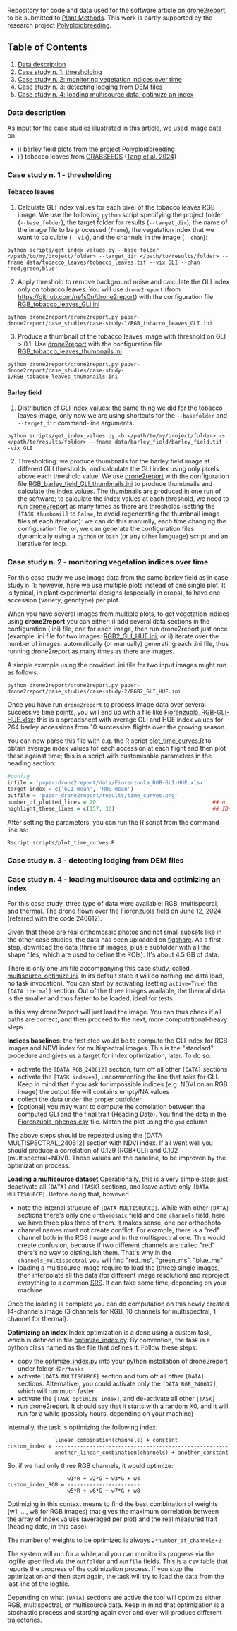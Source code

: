 Repository for code and data used for the software article on [drone2report](https://github.com/ne1s0n/drone2report), to be submitted to [Plant Methods](https://plantmethods.biomedcentral.com/).
This work is partly supported by the research project [Polyploidbreeding](https://polyploidbreeding.ibba.cnr.it/).

## Table of Contents

 1. [Data description](#Data-description)
 2. [Case study n. 1: thresholding](#case-study-n-1---thresholding)
 3. [Case study n. 2: monitoring vegetation indices over time](#case-study-n-2---monitoring-vegetation-indices-over-time)
 4. [Case study n. 3: detecting lodging from DEM files](#case-study-n-3---detecting-lodging-from-DEM-files)
 5. [Case study n. 4: loading multisource data, optimize an index](#case-study-n-4---loading-multisource-data-and-optimizing-an-index)

### Data description

As input for the case studies illustrated in this article, we used image data on: 

- i) barley field plots from the project [Polyploidbreeding](https://polyploidbreeding.ibba.cnr.it/)
- ii) tobacco leaves from [GRABSEEDS](https://github.com/tanghaibao/jcvi/wiki/GRABSEEDS) ([Tang et al. 2024](https://plantmethods.biomedcentral.com/articles/10.1186/s13007-024-01268-2))

### Case study n. 1 - thresholding

#### Tobacco leaves

1. Calculate GLI index values for each pixel of the tobacco leaves RGB image. We use the following `python` script specifying the project folder (`--base_folder`), the target folder for results (`--target_dir`), the name of the image file to be processed (`fname`), the vegetation index that we want to calculate (`--vix`), and the channels in the image (`--chan`): 


`python scripts/get_index_values.py --base_folder </path/to/my/project/folder> --target_dir </path/to/results/folder> --fname data/tobacco_leaves/tobacco_leaves.tif --vix GLI --chan 'red,green,blue'`

2. Apply threshold to remove background noise and calculate the GLI index only on tobacco leaves. You will use `drone2report` (from https://github.com/ne1s0n/drone2report) with the configuration file [RGB_tobacco_leaves_GLI.ini](case_studies/case-study-1_thresholding_GLI/RGB_tobacco_leaves_GLI.ini) 

`python drone2report/drone2report.py paper-drone2report/case_studies/case-study-1/RGB_tobacco_leaves_GLI.ini`

3. Produce a thumbnail of the tobacco leaves image with threshold on GLI > 0.1. Use [drone2report](https://github.com/ne1s0n/drone2report) with the configuration file [RGB_tobacco_leaves_thumbnails.ini](case_studies/case-study-1_thresholding_GLI/RGB_tobacco_leaves_thumbnails.ini) 

`python drone2report/drone2report.py paper-drone2report/case_studies/case-study-1/RGB_tobacco_leaves_thumbnails.ini`

#### Barley field

1. Distribution of GLI index values: the same thing we did for the tobacco leaves image, only now we are using shortcuts for the `--basefolder` and `--target_dir` command-line arguments.
   
`python scripts/get_index_values.py -b </path/to/my/project/folder> -s </path/to/results/folder> --fname data/barley_field/barley_field.tif --vix GLI`

2. Thresholding: we produce thumbnails for the barley field image at different GLI thresholds, and calculate the GLI index using only pixels above each threshold value. We use [drone2report](https://github.com/ne1s0n/drone2report) with the configuration file [RGB_barley_field_GLI_thumbnails.ini](case_studies/case-study-1_thresholding_GLI/RGB_barley_field_GLI_thumbnails.ini) to produce thumbnails and calculate the index values. The thumbnails are produced in one run of the software; to calculate the index values at each threshold, we need to run [drone2report](https://github.com/ne1s0n/drone2report) as many times as there are thresholds (setting the `[TASK thumbnail]` to `False`, to avoid regenerating the thumbnail image files at each iteration): we can do this manually, each time changing the configuration file; or, we can generate the configuration files dynamically using a `python` or `bash` (or any other language) script and an iterative for loop. 

### Case study n. 2 - monitoring vegetation indices over time

For this case study we use image data from the same barley field as in case study n. 1: however, here we use multiple plots instead of one single plot.
It is typical, in plant experimental designs (especially in crops), to have one accession (variety, genotype) per plot.

When you have several images from multiple plots, to get vegetation indices using **drone2report** you can either: 
i) add several data sections in the configuration (.ini) file, one for each image, then run drone2report just once (example .ini file for two images: [RGB2_GLI_HUE.ini](case_studies/case-study-2_HUE_over_time/RGB2_GLI_HUE.ini); 
or ii) iterate over the number of images, automatically (or manually) generating each .ini file, thus running drone2report as many times as there are images.

A simple example using the provided .ini file for two input images might run as follows:

`python drone2report/drone2report.py paper-drone2report/case_studies/case-study-2/RGB2_GLI_HUE.ini`

Once you have run `drone2report` to process image data over several successive time points, you will end up with a file like [Fiorenzuola_RGB-GLI-HUE.xlsx](data/Fiorenzuola_RGB-GLI-HUE.xlsx): this is a spreadsheet with average GLI and HUE index values for 264 barley accessions from 10 successive flights over the growing season.

You can now parse this file with e.g. the R script [plot_time_curves.R](scripts/plot_time_curves.R) to obtain average index values for each accession at each flight and then plot these against time; this is a script with customisable parameters in the heading section:

```r
#config
infile = 'paper-drone2report/data/Fiorenzuola_RGB-GLI-HUE.xlsx'
target_index = c('GLI_mean', 'HUE_mean')
outfile = 'paper-drone2report/results/time_curves.png'
number_of_plotted_lines = 20                                     ## n. of lines to draw
highlight_these_lines = c(157, 36)                               ## IDs of lines to highlight
```

After setting the parameters, you can run the R script from the command line as:

`Rscript scripts/plot_time_curves.R`

### Case study n. 3 - detecting lodging from DEM files


### Case study n. 4 - loading multisource data and optimizing an index

For this case study, three type of data were available: RGB, multispecral,
and thermal. The drone flown over the Fiorenzuola field on June 12, 2024
(referred with the code 240612).

Given that these are real orthomosaic photos and not small subsets like in
the other case studies, the data has been uploaded on [figshare](https://doi.org/10.6084/m9.figshare.30327727.v2).
As a first step, download the data (three tif images, plus a subfolder with all
the shape files, which are used to define the ROIs). It's about 4.5 GB of data.

There is only one .ini file accompanying this case study, called
[multisource_optimize.ini](case_studies/case-study-4_multisource_optimize_index/multisource_optimize.ini).
In its default state it will do nothing (no data load, no task invocation).
You can start by activating (setting `active=True`) the `[DATA thermal]`
section. Out of the three images available, the thermal data is the smaller and thus faster to be loaded, ideal for tests.

In this way drone2report will just load the image. You can thus check if all paths are correct, and then proceed to the next, more computational-heavy steps.

**Indices baselines**: the first step would be to compute the GLI index for RGB images and NDVI index for multispectral images. This is the "standard" procedure and gives us a target for index optimization, later. To do so:

- activate the `[DATA RGB_240612]` section, turn off all other `[DATA]` sections
- activate the `[TASK indexes]`, uncommenting the line that asks for GLI. Keep in mind that if you ask for impossible indices (e.g. NDVI on an RGB image) the output file will contains empty/NA values
- collect the data under the proper outfolder
- [optional] you may want to compute the correlation between the computed GLI and the final trait (Heading Date). You find the data in the [Fiorenzuola_phenos.csv](case_studies/case-study-4_multisource_optimize_index/Fiorenzuola_phenos.csv) file. Match the plot using the `gid` column

The above steps should be repeated using the [DATA MULTISPECTRAL_240612] section with NDVI index. If all went well you should produce a correlation of 0.129 (RGB+GLI) and 0.102 (multispectral+NDVI). These values are the baseline, to be improven by the optimization process.

**Loading a multisource dataset** Operationally, this is a very simple step; just deactivate all `[DATA]` and `[TASK]` sections, and leave active only `[DATA MULTISOURCE]`. Before doing that, however:

- note the internal strucure of `[DATA MULTISOURCE]`. While with other `[DATA]` sections there's only one `orthomosaic` field and one `channels` field, here we have three plus three of them. It makes sense, one per orthophoto
- channel names must not create conflict. For example, there is a "red" channel both in the RGB image and in the multispectral one. This would create confusion, because if two different channels are called "red" there's no way to distinguish them. That's why in the `channels_multispectral` you will find "red_ms", "green_ms", "blue_ms"
- loading a multisource image require to load the (three) single images, then interpolate all the data (for different image resolution) and reproject everything to a common [SRS](https://en.wikipedia.org/wiki/Spatial_reference_system). It can take some time, depending on your machine

Once the loading is complete you can do computation on this newly created 14-channels image (3 channels for RGB, 10 channels for multispectral, 1 channel for thermal).

**Optimizing an index** Index optimization is a done using a custom task, which is defined in file [optimize_index.py](case_studies/case-study-4_multisource_optimize_index/optimize_index.py). By convention, the task is a python class named as the file that defines it. Follow these steps:

- copy the [optimize_index.py](case_studies/case-study-4_multisource_optimize_index/optimize_index.py) into your python installation of drone2report under folder `d2r/tasks`
- activate `[DATA MULTISOURCE]` section and turn off all other `[DATA]` sections. Alternativel, you could activate only the `[DATA RGB_240612]`, which will run much faster
- activate the `[TASK optimize_index]`, and de-activate all other `[TASK]`
- run drone2report. It should say that it starts with a random X0, and it will run for a while (possibly hours, depending on your machine)

Internally, the task is optimizing the following index:

```
		       linear_combination(channels) + constant
custom_index = -------------------------------------------------------
		       another_linear_combination(channels) + another_constant

```

So, if we had only three RGB channels, it would optimize:

```
		           w1*R + w2*G + w3*G + w4
custom_index_RGB = -----------------------
		           w5*R + w6*G + w7*G + w8

```

Optimizing in this context means to find the best combination of weights (w1, ..., w8 for RGB images) that gives the maximum correlation between the array of index values (averaged per plot) and the real measured trait (heading date, in this case).

The number of weights to be optimized is always `2*number_of_channels+2`

The system will run for a while,and you can monitor its progress via the logfile specified via the `outfolder` and `outfile` fields. This is a csv table that reports the progress of the optimization process. If you stop the optimization and then start again, the task will try to load the data from the last line of the logfile.

Depending on what `[DATA]` sections are active the tool will optimize either RGB, multispectral, or multisource data. Keep in mind that optimization is a stochastic process and starting again over and over will produce different trajectories.










